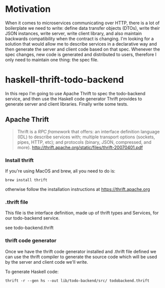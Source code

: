# Motivation

When it comes to microservices communicating over HTTP, there is a lot of boilerplate we
need to write: define data transfer objects (DTOs), write their JSON instances, write server,
write client library, and also maintain backwards compatibility when the contract is changing.
I'm looking for a solution that would allow me to describe services in a declarative way and
then generate the server and client code based on that spec. Whenever the spec changes,
new code is generated and distributed to users, therefore I only need to maintain
one thing: the spec file.

# haskell-thrift-todo-backend

In this repo I'm going to use Apache Thrift to spec the todo-backend service, and then
use the Haskell code generator Thrift provides to generate server and client libraries.
Finally write some tests.

## Apache Thrift

> Thrift is a _RPC framework_ that offers: an interface definition language (IDL) to describe
> services with; multiple transport options (sockets, pipes, HTTP, etc); and protocols
> (binary, JSON, compressed, and more). http://thrift.apache.org/static/files/thrift-20070401.pdf

### Install thrift

If you're using MacOS and brew, all you need to do is:

```
brew install thrift
```

otherwise follow the installation instructions at https://thrift.apache.org

### .thrift file

This file is the interface definition, made up of thrift types and Services, for
our todo-backend service.

see todo-backend.thrift

### thrift code generator

Once we have the thrift code generator installed and .thrift file defined we can use
the thrift compiler to generate the source code which will be used by the server
and client code we'll write.

To generate Haskell code:

```
thrift -r --gen hs --out lib/todo-backend/src/ todobackend.thrift
```
